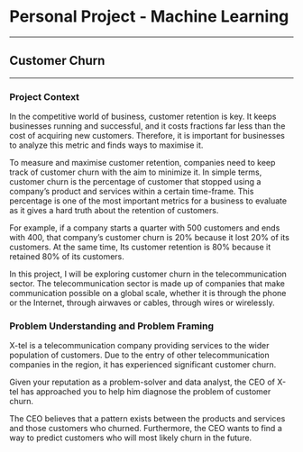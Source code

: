 # Personal Project - Machine Learning
-------------

## Customer Churn
-------------


### Project Context


In the competitive world of business, customer retention is key. It keeps businesses running and successful, and it costs fractions far less than the cost of acquiring new customers. Therefore, it is important for businesses to analyze this metric and finds ways to maximise it.

To measure and maximise customer retention, companies need to keep track of customer churn with the aim to minimize it. In simple terms, customer churn is the percentage of customer that stopped using a company’s product and services within a certain time-frame. This percentage is one of the most important metrics for a business to evaluate as it gives a hard truth about the retention of customers.

For example, if a company starts a quarter with 500 customers and ends with 400, that company’s customer churn is 20% because it lost 20% of its customers. At the same time, Its customer retention is 80% because it retained 80% of its customers.

In this project, I will be exploring customer churn in the telecommunication sector. The telecommunication sector is made up of companies that make communication possible on a global scale, whether it is through the phone or the Internet, through airwaves or cables, through wires or wirelessly.



### Problem Understanding and Problem Framing

X-tel is a telecommunication company providing services to the wider population of customers. Due to the entry of other telecommunication companies in the region, it has experienced significant customer churn.

Given your reputation as a problem-solver and data analyst, the CEO of X-tel has approached you to help him diagnose the problem of customer churn.

The CEO believes that a pattern exists between the products and services and those customers who churned. Furthermore, the CEO wants to find a way to predict customers who will most likely churn in the future.
